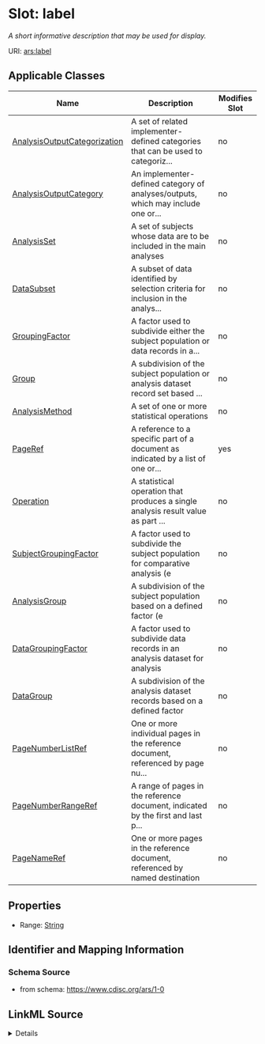 # Slot: label


_A short informative description that may be used for display._



URI: [ars:label](https://www.cdisc.org/ars/1-0/label)



<!-- no inheritance hierarchy -->




## Applicable Classes

| Name | Description | Modifies Slot |
| --- | --- | --- |
[AnalysisOutputCategorization](AnalysisOutputCategorization.md) | A set of related implementer-defined categories that can be used to categoriz... |  no  |
[AnalysisOutputCategory](AnalysisOutputCategory.md) | An implementer-defined category of analyses/outputs, which may include one or... |  no  |
[AnalysisSet](AnalysisSet.md) | A set of subjects whose data are to be included in the main analyses |  no  |
[DataSubset](DataSubset.md) | A subset of data identified by selection criteria for inclusion in the analys... |  no  |
[GroupingFactor](GroupingFactor.md) | A factor used to subdivide either the subject population or data records in a... |  no  |
[Group](Group.md) | A subdivision of the subject population or analysis dataset record set based ... |  no  |
[AnalysisMethod](AnalysisMethod.md) | A set of one or more statistical operations |  no  |
[PageRef](PageRef.md) | A reference to a specific part of a document as indicated by a list of one or... |  yes  |
[Operation](Operation.md) | A statistical operation that produces a single analysis result value as part ... |  no  |
[SubjectGroupingFactor](SubjectGroupingFactor.md) | A factor used to subdivide the subject population for comparative analysis (e |  no  |
[AnalysisGroup](AnalysisGroup.md) | A subdivision of the subject population based on a defined factor (e |  no  |
[DataGroupingFactor](DataGroupingFactor.md) | A factor used to subdivide data records in an analysis dataset for analysis |  no  |
[DataGroup](DataGroup.md) | A subdivision of the analysis dataset records based on a defined factor |  no  |
[PageNumberListRef](PageNumberListRef.md) | One or more individual pages in the reference document, referenced by page nu... |  no  |
[PageNumberRangeRef](PageNumberRangeRef.md) | A range of pages in the reference document, indicated by the first and last p... |  no  |
[PageNameRef](PageNameRef.md) | One or more pages in the reference document, referenced by named destination |  no  |







## Properties

* Range: [String](String.md)





## Identifier and Mapping Information







### Schema Source


* from schema: https://www.cdisc.org/ars/1-0




## LinkML Source

<details>
```yaml
name: label
description: A short informative description that may be used for display.
from_schema: https://www.cdisc.org/ars/1-0
rank: 1000
alias: label
domain_of:
- AnalysisOutputCategorization
- AnalysisOutputCategory
- AnalysisSet
- DataSubset
- GroupingFactor
- Group
- AnalysisMethod
- PageRef
- Operation
range: string

```
</details>